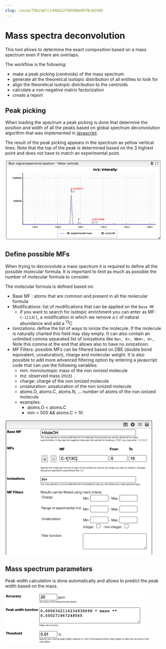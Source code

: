 ```yaml
---
slug: /uuid/f8b2a67c144b612f89580e05f8c02509
---
```


# Mass spectra deconvolution

This tool allows to determine the exact composition based on a mass spectrum even if there are overlaps.

The workflow is the following:

- make a peak picking (centroids) of the mass spectrum
- generate all the theoretical isotopic distribution of all entities to look for
- align the theoretical isotopic distribution to the centroids
- calculate a non-negative matrix factorization
- create a report

## Peak picking

When loading the spectrum a peak picking is done that determine the position and width of all the peaks based on global spectrum deconvolution algorithm that was implemented in [javascript](https://github.com/mljs/global-spectral-deconvolution).

The result of the peak picking appears in the spectrum as yellow vertical lines. Note that the top of the peak is determined based on the 3 highest point and does not have to match an experimental point.

![centroids](centroids.png)

## Define possible MFs

When trying to deconvolute a mass spectrum it is required to define all the possible molecular formula. It is important to limit as much as possible the number of molecular formula to consider.

The molecular formula is defined based on:

- Base MF : atoms that are common and present in all the molecular formula
- Modifications: list of modifications that can be applied on the `Base MF`
  - if you want to search for isotopic enrichment you can enter as MF: `C-1[13C]`, a modification in which we remove a `C` of natural abundance and add a <sup>13</sup>C
- Ionizations: define the list of ways to ionize the molecule. If the molecule is naturally charted this field may stay empty. It can also contain an unlimited comma separated list of ionizations like `Na+, K+, NH4+, H+,`. Note this comma at the end that allows also to have no ionizatioon.
- MF Filters: possible MFs can be filtered based on DBE (double bond equivalent, unsaturation), charge and molecular weight. It is also possible to add more advanced filtering option by entering a javascript code that can use the following variables:
  - mm: monoisotopic mass of the non ionized molecule
  - mz: observed mass (m/z)
  - charge: charge of the non ionized molecule
  - unsaturation: unsaturation of the non ionized molecule
  - atoms.O, atoms.C, atoms.N, ... number of atoms of the non ionized molecule
  - examples:
    - atoms.O < atoms.C
    - mm < 500 && atoms.C > 10

![preferences mf](prefs-mf.png)

## Mass spectrum parameters

Peak width calculation is done automatically and allows to predict the peak width based on the mass.

![preferences mass](prefs-mass.png)
